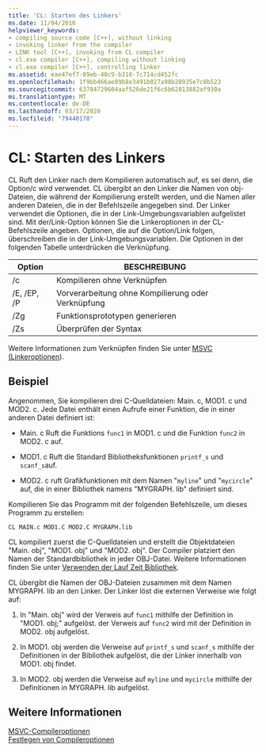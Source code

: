 ```yaml
---
title: 'CL: Starten des Linkers'
ms.date: 11/04/2016
helpviewer_keywords:
- compiling source code [C++], without linking
- invoking linker from the compiler
- LINK tool [C++], invoking from CL compiler
- cl.exe compiler [C++], compiling without linking
- cl.exe compiler [C++], controlling linker
ms.assetid: eae47ef7-09eb-40c9-b318-7c714cd452fc
ms.openlocfilehash: 1f9bb466ae89b8e3491b027a98b28935e7c8b523
ms.sourcegitcommit: 63784729604aaf526de21f6c6b62813882af930a
ms.translationtype: MT
ms.contentlocale: de-DE
ms.lasthandoff: 03/17/2020
ms.locfileid: "79440178"
---
```

# <a name="cl-invokes-the-linker"></a>CL: Starten des Linkers

CL Ruft den Linker nach dem Kompilieren automatisch auf, es sei denn, die Option/c wird verwendet. CL übergibt an den Linker die Namen von obj-Dateien, die während der Kompilierung erstellt werden, und die Namen aller anderen Dateien, die in der Befehlszeile angegeben sind. Der Linker verwendet die Optionen, die in der Link-Umgebungsvariablen aufgelistet sind. Mit der/Link-Option können Sie die Linkeroptionen in der CL-Befehlszeile angeben. Optionen, die auf die Option/Link folgen, überschreiben die in der Link-Umgebungsvariablen. Die Optionen in der folgenden Tabelle unterdrücken die Verknüpfung.

|Option|BESCHREIBUNG|
|------------|-----------------|
|/c|Kompilieren ohne Verknüpfen|
|/E, /EP, /P|Vorverarbeitung ohne Kompilierung oder Verknüpfung|
|/Zg|Funktionsprototypen generieren|
|/Zs|Überprüfen der Syntax|

Weitere Informationen zum Verknüpfen finden Sie unter [MSVC (Linkeroptionen](linker-options.md)).

## <a name="example"></a>Beispiel

Angenommen, Sie kompilieren drei C-Quelldateien: Main. c, MOD1. c und MOD2. c. Jede Datei enthält einen Aufrufe einer Funktion, die in einer anderen Datei definiert ist:

- Main. c Ruft die Funktions `func1` in MOD1. c und die Funktion `func2` in MOD2. c auf.

- MOD1. c Ruft die Standard Bibliotheksfunktionen `printf_s` und `scanf_s`auf.

- MOD2. c ruft Grafikfunktionen mit dem Namen "`myline`" und "`mycircle`" auf, die in einer Bibliothek namens "MYGRAPH. lib" definiert sind.

Kompilieren Sie das Programm mit der folgenden Befehlszeile, um dieses Programm zu erstellen:

```
CL MAIN.c MOD1.C MOD2.C MYGRAPH.lib
```

CL kompiliert zuerst die C-Quelldateien und erstellt die Objektdateien "Main. obj", "MOD1. obj" und "MOD2. obj". Der Compiler platziert den Namen der Standardbibliothek in jeder OBJ-Datei. Weitere Informationen finden Sie unter [Verwenden der Lauf Zeit Bibliothek](md-mt-ld-use-run-time-library.md).

CL übergibt die Namen der OBJ-Dateien zusammen mit dem Namen MYGRAPH. lib an den Linker. Der Linker löst die externen Verweise wie folgt auf:

1. In "Main. obj" wird der Verweis auf `func1` mithilfe der Definition in "MOD1. obj;" aufgelöst. der Verweis auf `func2` wird mit der Definition in MOD2. obj aufgelöst.

1. In MOD1. obj werden die Verweise auf `printf_s` und `scanf_s` mithilfe der Definitionen in der Bibliothek aufgelöst, die der Linker innerhalb von MOD1. obj findet.

1. In MOD2. obj werden die Verweise auf `myline` und `mycircle` mithilfe der Definitionen in MYGRAPH. lib aufgelöst.

## <a name="see-also"></a>Weitere Informationen

[MSVC-Compileroptionen](compiler-options.md)<br/>
[Festlegen von Compileroptionen](compiler-command-line-syntax.md)
